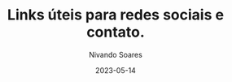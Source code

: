 ---
title: 'Links úteis para redes sociais e contato.'
date: '2023-05-14'
author: 'Nivando Soares'
---